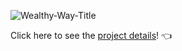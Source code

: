 ![Wealthy-Way-Title](https://user-images.githubusercontent.com/70000176/116011691-38e3f980-a5f4-11eb-9da5-799cc248fb1e.png)

Click here to see the [project details](https://github.com/elaquiambao/GBC-dapp2-Wealthy-Way/wiki)! 👈
